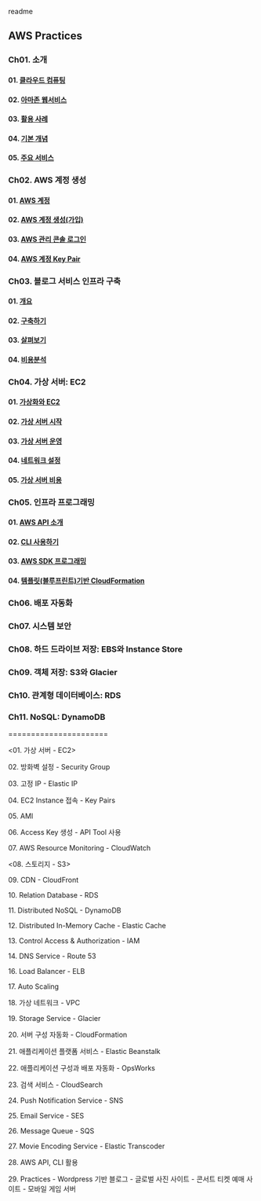 readme

## AWS Practices

### Ch01. 소개
#### 01\. [클라우드 컴퓨팅]()
#### 02\. [아마존 웹서비스]()
#### 03\. [활용 사례]()
#### 04\. [기본 개념]()
#### 05\. [주요 서비스]()
### Ch02. AWS 계정 생성
#### 01\. [AWS 계정]()
#### 02\. [AWS 계정 생성(가입)]()
#### 03\. [AWS 관리 콘솔 로그인]()
#### 04\. [AWS 계정 Key Pair]()
### Ch03. 블로그 서비스 인프라 구축
#### 01\. [개요]()
#### 02\. [구축하기]()
#### 03\. [살펴보기]()
#### 04\. [비용분석]()


### Ch04. 가상 서버: EC2
#### 01\. [가상화와 EC2]()
#### 02\. [가상 서버 시작]()
#### 03\. [가상 서버 운영]()
#### 04\. [네트워크 설정]()
#### 05\. [가상 서버 비용]()
### Ch05. 인프라 프로그래밍
#### 01\. [AWS API 소개]()
#### 02\. [CLI 사용하기]()
#### 03\. [AWS SDK 프로그래밍]()
#### 04\. [템플릿(블루프린트)기반 CloudFormation]()
### Ch06. 배포 자동화
### Ch07. 시스템 보안


### Ch08. 하드 드라이브 저장: EBS와 Instance Store
### Ch09. 객체 저장: S3와 Glacier
### Ch10. 관계형 데이터베이스: RDS
### Ch11. NoSQL: DynamoDB



















======================

&lt;01\. 가상 서버 - EC2&gt;

02\. 방화벽 설정 - Security Group

03\. 고정 IP - Elastic IP

04\. EC2 Instance 접속 - Key Pairs

05\. AMI

06\. Access Key 생성 - API Tool 사용

07\. AWS Resource Monitoring - CloudWatch

&lt;08\. 스토리지 - S3&gt;

09\. CDN - CloudFront

10\. Relation Database - RDS

11\. Distributed NoSQL - DynamoDB

12\. Distributed In-Memory Cache - Elastic Cache

13\. Control Access & Authorization - IAM

14\. DNS Service - Route 53

16\. Load Balancer - ELB

17\. Auto Scaling

18\. 가상 네트워크 - VPC

19\. Storage Service - Glacier

20\. 서버 구성 자동화 - CloudFormation

21\. 애플리케이션 플랫폼 서비스 - Elastic Beanstalk

22\. 애플리케이션 구성과 배포 자동화 - OpsWorks

23\. 검색 서비스 - CloudSearch

24\. Push Notification Service - SNS

25\. Email Service - SES

26\. Message Queue - SQS

27\. Movie Encoding Service - Elastic Transcoder

28\. AWS API, CLI 활용

29\. Practices
\- Wordpress 기반 블로그 
\- 글로벌 사진 사이트
\- 콘서트 티켓 예매 사이트
\- 모바일 게임 서버